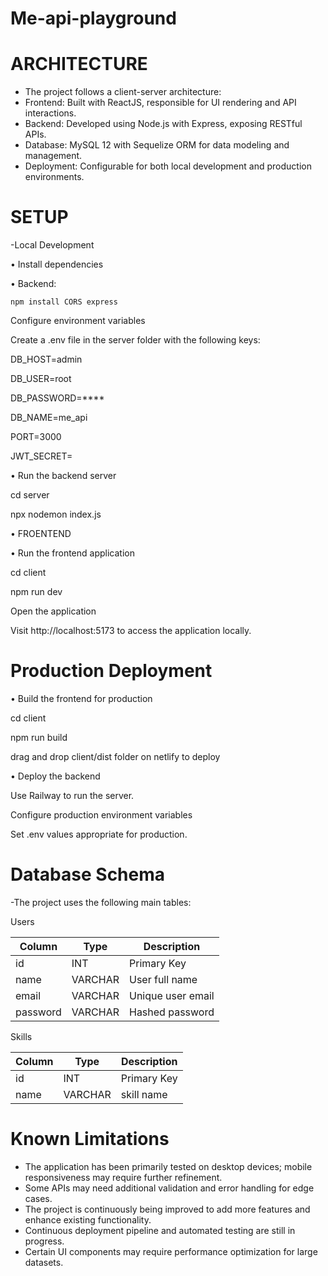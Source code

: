 # Me-api-playground
# ARCHITECTURE
- The project follows a client-server architecture:
- Frontend: Built with ReactJS, responsible for UI rendering and API interactions.
- Backend: Developed using Node.js with Express, exposing RESTful APIs.
- Database: MySQL 12 with Sequelize ORM for data modeling and management.
- Deployment: Configurable for both local development and production environments.
  
# SETUP
-Local Development

• Install dependencies

• Backend:

    npm install CORS express
    
  
  Configure environment variables

  Create a .env file in the server folder with the following keys:

DB_HOST=admin

DB_USER=root

DB_PASSWORD=****

DB_NAME=me_api

PORT=3000

JWT_SECRET=<my-secret-key>

• Run the backend server

 cd server
 
 npx nodemon index.js

• FROENTEND

• Run the frontend application

cd client

npm run dev


Open the application

Visit http://localhost:5173 to access the application locally.

# Production Deployment

• Build the frontend for production

cd client

npm run build

drag and drop client/dist folder on netlify to deploy


• Deploy the backend

Use Railway to run the server.

Configure production environment variables

Set .env values appropriate for production.

# Database Schema

-The project uses the following main tables:

Users

| Column   | Type    | Description       |
| -------- | ------- | ----------------- |
| id       | INT     | Primary Key       |
| name     | VARCHAR | User full name    |
| email    | VARCHAR | Unique user email |
| password | VARCHAR | Hashed password   |

Skills

| Column   | Type    | Description       |
| -------- | ------- | ----------------- |
| id       | INT     | Primary Key       |
| name     | VARCHAR |  skill name       |

# Known Limitations

- The application has been primarily tested on desktop devices; mobile responsiveness may require further refinement.
- Some APIs may need additional validation and error handling for edge cases.
- The project is continuously being improved to add more features and enhance existing functionality.
- Continuous deployment pipeline and automated testing are still in progress.
- Certain UI components may require performance optimization for large datasets.


